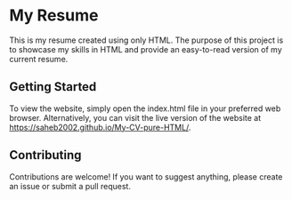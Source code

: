 # My Resume
This is my resume created using only HTML. The purpose of this project is to showcase my skills in HTML and provide an easy-to-read version of my current resume.

## Getting Started
To view the website, simply open the index.html file in your preferred web browser. Alternatively, you can visit the live version of the website at https://saheb2002.github.io/My-CV-pure-HTML/.

## Contributing
Contributions are welcome! If you want to suggest anything, please create an issue or submit a pull request.
